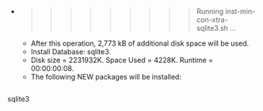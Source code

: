 * >>>>>>>>> Running inst-min-con-xtra-sqlite3.sh ...
  * After this operation, 2,773 kB of additional disk space will be used.
  * Install Database: sqlite3.
  * Disk size = 2231932K. Space Used = 4228K. Runtime = 00:00:00:08.
  * The following NEW packages will be installed:
  ```bash
sqlite3
  ```

